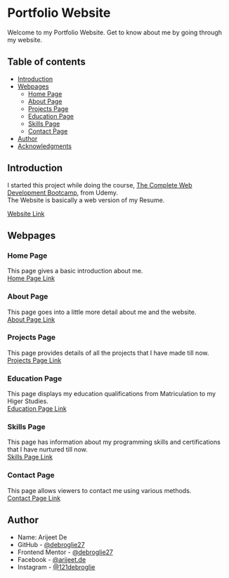 # Portfolio Website

Welcome to my Portfolio Website. Get to know about me by going through my website.

## Table of contents

- [Introduction](#introduction)
- [Webpages](#webpages)
  - [Home Page](#home-page)
  - [About Page](#about-page)
  - [Projects Page](#projects-page)
  - [Education Page](#education-page)
  - [Skills Page](#skills-page)
  - [Contact Page](contact-page)
- [Author](#author)
- [Acknowledgments](#acknowledgments)


## Introduction

I started this project while doing the course, [The Complete Web Development Bootcamp](https://www.udemy.com/course/the-complete-web-development-bootcamp/), from Udemy.   
The Website is basically a web version of my Resume.

[Website Link](https://debroglie27.github.io/PortfolioWebsite/)

## Webpages

### Home Page

This page gives a basic introduction about me.  
[Home Page Link](https://debroglie27.github.io/PortfolioWebsite/html/home.html)

### About Page

This page goes into a little more detail about me and the website.  
[About Page Link](https://debroglie27.github.io/PortfolioWebsite/html/about.html)

### Projects Page

This page provides details of all the projects that I have made till now.  
[Projects Page Link](https://debroglie27.github.io/PortfolioWebsite/html/projects.html)

### Education Page

This page displays my education qualifications from Matriculation to my Higer Studies.  
[Education Page Link](https://debroglie27.github.io/PortfolioWebsite/html/education.html)

### Skills Page

This page has information about my programming skills and certifications that I have nurtured till now.  
[Skills Page Link](https://debroglie27.github.io/PortfolioWebsite/html/skills.html)

### Contact Page

This page allows viewers to contact me using various methods.  
[Contact Page Link](https://debroglie27.github.io/PortfolioWebsite/html/contact.html)


## Author

- Name: Arijeet De
- GitHub - [@debroglie27](https://github.com/debroglie27)
- Frontend Mentor - [@debroglie27](https://www.frontendmentor.io/profile/debroglie27)
- Facebook - [@arijeet.de](https://www.facebook.com/arijeet.de)
- Instagram - [@121debroglie](https://www.instagram.com/121debroglie/)
